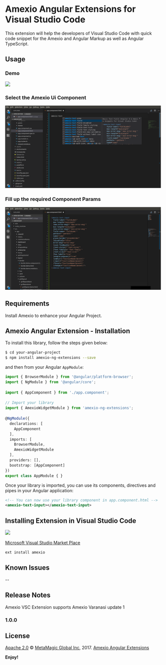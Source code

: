 # Amexio Angular Extensions for Visual Studio Code 

This extension will help the developers of Visual Studio Code with quick code snippet for the Amexio and Angular Markup as well as Angular TypeScript. 

## Usage

### Demo
<img src="https://raw.githubusercontent.com/meta-magic/Amexio-VSC-Extension/master/images/Amexio-VSC-Example2.gif" />

### Select the Amexio Ui Component
<img src="https://raw.githubusercontent.com/meta-magic/Amexio-VSC-Extension/master/images/Amexio-VSC-Ex-1.jpg" />

### Fill up the required Component Params
<img src="https://raw.githubusercontent.com/meta-magic/Amexio-VSC-Extension/master/images/Amexio-VSC-Ex-2.jpg" />

## Requirements

Install Amexio to enhance your Angular Project. 

## Amexio Angular Extension - Installation

To install this library, follow the steps given below:

```bash
$ cd your-angular-project
$ npm install amexio-ng-extensions --save
```

and then from your Angular `AppModule`:

```typescript
import { BrowserModule } from '@angular/platform-browser';
import { NgModule } from '@angular/core';

import { AppComponent } from './app.component';

// Import your library
import { AmexioWidgetModule } from 'amexio-ng-extensions';

@NgModule({
  declarations: [
    AppComponent
  ],
  imports: [
    BrowserModule,
    AmexioWidgetModule
  ],
  providers: [],
  bootstrap: [AppComponent]
})
export class AppModule { }
```

Once your library is imported, you can use its components, directives and pipes in your Angular application:

```xml
<!-- You can now use your library component in app.component.html -->
<amexio-text-input></amexio-text-input>
```


## Installing Extension in Visual Studio Code

<img src="https://raw.githubusercontent.com/meta-magic/Amexio-VSC-Extension/master/images/Amexio-VSC-Installation.gif" />

[Microsoft Visual Studio Market Place](https://marketplace.visualstudio.com/items?itemName=MetaMagic.amexio#review-details)
```bash
ext install amexio
```


## Known Issues

--

## Release Notes

Amexio VSC Extension supports Amexio Varanasi update 1

### 1.0.0


## License

[Apache 2.0](http://www.amexio.org/metamagic-showcase/license.html) © [MetaMagic Global Inc](http://www.metamagicglobal.com/), 2017. [Amexio Angular Extensions](http://www.amexio.tech)

**Enjoy!**
